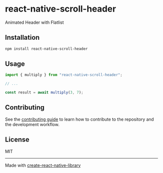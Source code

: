 # react-native-scroll-header

Animated Header with Flatlist 

## Installation

```sh
npm install react-native-scroll-header
```

## Usage

```js
import { multiply } from "react-native-scroll-header";

// ...

const result = await multiply(3, 7);
```

## Contributing

See the [contributing guide](CONTRIBUTING.md) to learn how to contribute to the repository and the development workflow.

## License

MIT

---

Made with [create-react-native-library](https://github.com/callstack/react-native-builder-bob)
